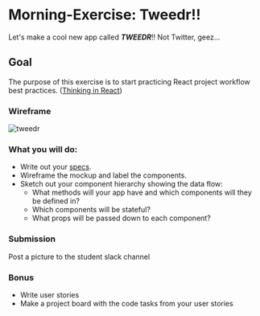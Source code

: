 # Morning-Exercise: Tweedr!!

Let's make a cool new app called ***TWEEDR***!! Not Twitter, geez...

## Goal 

The purpose of this exercise is to start practicing React project workflow best practices. ([Thinking in React](https://reactjs.org/docs/thinking-in-react.html))


### Wireframe

![tweedr](./assets/tweedr.png)

### What you will do:

- Write out your [specs](https://git.generalassemb.ly/wdi-nyc-bananas/debug-game-hanoi?organization=wdi-nyc-bananas&organization=wdi-nyc-bananas#program-specs-and-planning).
- Wireframe the mockup and label the components.
- Sketch out your component hierarchy showing the data flow: 
    - What methods will your app have and which components will they be defined in?
    - Which components will be stateful?
    - What props will be passed down to each component?
    
### Submission

Post a picture to the student slack channel
       
### Bonus

- Write user stories
- Make a project board with the code tasks from your user stories

